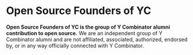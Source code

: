 # Open Source Founders of YC

**Open Source Founders of YC is the group of Y Combinator alumni contribution to open source.** We are an independent group of Y Combinator alumni and are not affiliated, associated, authorized, endorsed by, or in any way officially connected with Y Combinator.
